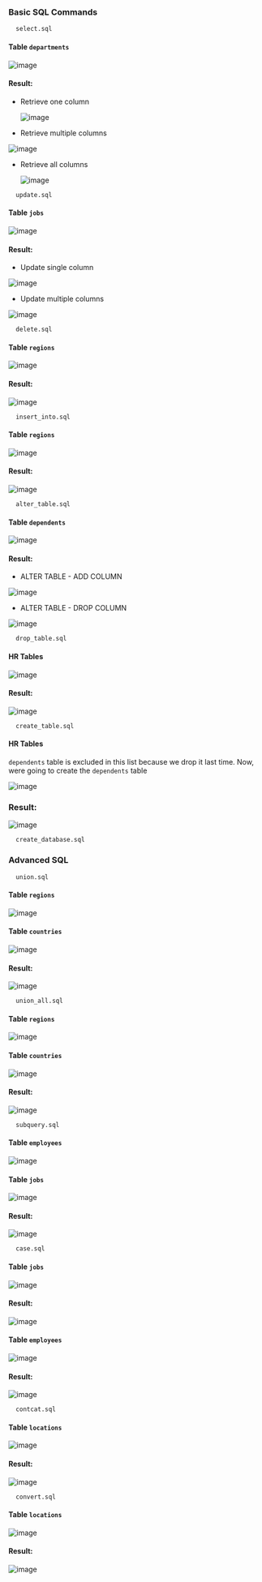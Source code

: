 ### Basic SQL Commands
```
  select.sql
```
#### Table `departments`

![image](https://user-images.githubusercontent.com/71779024/101282938-c922cd00-3812-11eb-91e9-fd7109f43a05.png)
#### Result:
* Retrieve one column

  ![image](https://user-images.githubusercontent.com/71779024/101282923-b3ada300-3812-11eb-9d79-ef813711d69d.png)
*  Retrieve multiple columns

  ![image](https://user-images.githubusercontent.com/71779024/101282906-9aa4f200-3812-11eb-8135-6f7c768abde2.png)
* Retrieve all columns

  ![image](https://user-images.githubusercontent.com/71779024/101282938-c922cd00-3812-11eb-91e9-fd7109f43a05.png)
```
  update.sql
```
#### Table `jobs`

![image](https://user-images.githubusercontent.com/71779024/101283532-f02ece00-3815-11eb-8a11-9876c6a13035.png)
#### Result:
* Update single column

![image](https://user-images.githubusercontent.com/71779024/101283857-1b1a2180-3818-11eb-9c57-f1939d27bbc0.png)
* Update multiple columns

![image](https://user-images.githubusercontent.com/71779024/101283917-646a7100-3818-11eb-8bf7-8c6c60d84ecc.png)
```
  delete.sql
```
#### Table `regions`

![image](https://user-images.githubusercontent.com/71779024/101284596-d09aa400-381b-11eb-954b-2875c8396f7e.png)
#### Result:

![image](https://user-images.githubusercontent.com/71779024/101284616-e9a35500-381b-11eb-8fcb-776e7d3ea878.png)
```
  insert_into.sql
```
#### Table `regions`

![image](https://user-images.githubusercontent.com/71779024/101285414-0d689a00-3820-11eb-8864-ac614faedbdd.png)
#### Result:

![image](https://user-images.githubusercontent.com/71779024/101285479-51f43580-3820-11eb-8e9f-a1b21a292795.png)
```
  alter_table.sql
```
#### Table `dependents`

![image](https://user-images.githubusercontent.com/71779024/101285778-faef6000-3821-11eb-832a-9b63b1f9ea7a.png)
#### Result:
* ALTER TABLE - ADD COLUMN

![image](https://user-images.githubusercontent.com/71779024/101285839-5cafca00-3822-11eb-8405-01a30f735348.png)
* ALTER TABLE - DROP COLUMN

![image](https://user-images.githubusercontent.com/71779024/101285992-245cbb80-3823-11eb-8e12-67d8fc02ce27.png)
```
  drop_table.sql
```
#### HR Tables

![image](https://user-images.githubusercontent.com/71779024/101286866-f9c13180-3827-11eb-9d18-4eb1b10aed6b.png)
#### Result:
  
![image](https://user-images.githubusercontent.com/71779024/101286833-b797f000-3827-11eb-9c0f-1d7bf5e08547.png)
```
  create_table.sql
```
#### HR Tables
`dependents` table is excluded in this list because we drop it last time. Now, were going to create the `dependents` table 

![image](https://user-images.githubusercontent.com/71779024/101286833-b797f000-3827-11eb-9c0f-1d7bf5e08547.png)
### Result:

![image](https://user-images.githubusercontent.com/71779024/101286866-f9c13180-3827-11eb-9d18-4eb1b10aed6b.png)
```
  create_database.sql
```
### Advanced SQL
```
  union.sql
```
#### Table `regions`

![image](https://user-images.githubusercontent.com/71779024/101287167-933d1300-3829-11eb-9db8-c014ab7afc9b.png)
#### Table `countries`

![image](https://user-images.githubusercontent.com/71779024/101287202-d0a1a080-3829-11eb-9b78-a57fac679e62.png)
#### Result:

![image](https://user-images.githubusercontent.com/71779024/101287285-4dcd1580-382a-11eb-8e11-bc28bbcc6cbe.png)
```
  union_all.sql
```
#### Table `regions`

![image](https://user-images.githubusercontent.com/71779024/101287167-933d1300-3829-11eb-9db8-c014ab7afc9b.png)
#### Table `countries`

![image](https://user-images.githubusercontent.com/71779024/101287202-d0a1a080-3829-11eb-9b78-a57fac679e62.png)
#### Result:

![image](https://user-images.githubusercontent.com/71779024/101287318-88cf4900-382a-11eb-87fd-04f82826f100.png)
```
  subquery.sql
```
#### Table `employees`

![image](https://user-images.githubusercontent.com/71779024/101287726-0005dc80-382d-11eb-9db7-9f8e050d8b0d.png)
#### Table `jobs`

![image](https://user-images.githubusercontent.com/71779024/101287731-114ee900-382d-11eb-9a28-b9dbbaadfc44.png)
#### Result:

![image](https://user-images.githubusercontent.com/71779024/101287661-95ed3780-382c-11eb-9622-f9e9cc6f1a13.png)
```
  case.sql
```
#### Table `jobs`

![image](https://user-images.githubusercontent.com/71779024/101287924-460f7000-382e-11eb-97e1-9e8172e40f55.png)
#### Result:

![image](https://user-images.githubusercontent.com/71779024/101287955-853dc100-382e-11eb-8bfb-9a46da84cfc8.png)
#### Table `employees`

![image](https://user-images.githubusercontent.com/71779024/101287981-af8f7e80-382e-11eb-9a9f-e3cdde768f1f.png)
#### Result:

![image](https://user-images.githubusercontent.com/71779024/101287995-c635d580-382e-11eb-85c8-7d9d1a68e791.png)
```
  contcat.sql
```
#### Table `locations`

![image](https://user-images.githubusercontent.com/71779024/101288092-96d39880-382f-11eb-95f3-58212b0602f5.png)
#### Result:

![image](https://user-images.githubusercontent.com/71779024/101288081-7f94ab00-382f-11eb-8faf-8e290c7f59e9.png)
```
  convert.sql
```
#### Table `locations`

![image](https://user-images.githubusercontent.com/71779024/101288146-eade7d00-382f-11eb-8cf8-965f4e2f6a6a.png)
#### Result:

![image](https://user-images.githubusercontent.com/71779024/101288219-54f72200-3830-11eb-8baf-71c31f6098e7.png)


